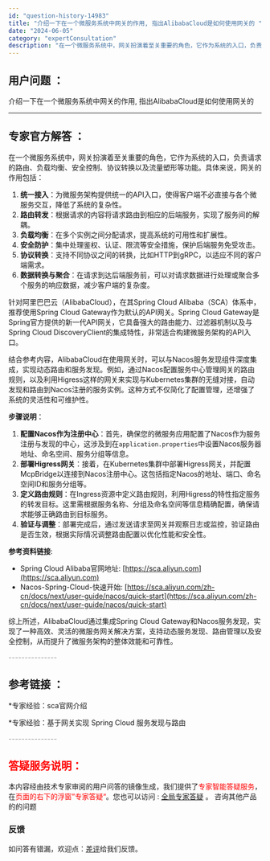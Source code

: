 ```yaml
---
id: "question-history-14983"
title: "介绍一下在一个微服务系统中网关的作用, 指出AlibabaCloud是如何使用网关的 "
date: "2024-06-05"
category: "expertConsultation"
description: "在一个微服务系统中，网关扮演着至关重要的角色，它作为系统的入口，负责请求的路由、负载均衡、安全控制、协议转换以及流量塑形等功能。具体来说，网关的作用包括：1. **统一接入**：为微服务架构提供统一的API入口，使得客户端不必直接与各个微服务交互，降低了系统的复杂性。2. **路由转发**：根据请求"
---
```


## 用户问题 ： 
 介绍一下在一个微服务系统中网关的作用, 指出AlibabaCloud是如何使用网关的  

---------------
## 专家官方解答 ：

在一个微服务系统中，网关扮演着至关重要的角色，它作为系统的入口，负责请求的路由、负载均衡、安全控制、协议转换以及流量塑形等功能。具体来说，网关的作用包括：

1. **统一接入**：为微服务架构提供统一的API入口，使得客户端不必直接与各个微服务交互，降低了系统的复杂性。
2. **路由转发**：根据请求的内容将请求路由到相应的后端服务，实现了服务间的解耦。
3. **负载均衡**：在多个实例之间分配请求，提高系统的可用性和扩展性。
4. **安全防护**：集中处理鉴权、认证、限流等安全措施，保护后端服务免受攻击。
5. **协议转换**：支持不同协议之间的转换，比如HTTP到gRPC，以适应不同的客户端需求。
6. **数据转换与聚合**：在请求到达后端服务前，可以对请求数据进行处理或聚合多个服务的响应数据，减少客户端的复杂度。

针对阿里巴巴云（AlibabaCloud），在其Spring Cloud Alibaba（SCA）体系中，推荐使用Spring Cloud Gateway作为默认的API网关。Spring Cloud Gateway是Spring官方提供的新一代API网关，它具备强大的路由能力、过滤器机制以及与Spring Cloud DiscoveryClient的集成特性，非常适合构建微服务架构的API入口。

结合参考内容，AlibabaCloud在使用网关时，可以与Nacos服务发现组件深度集成，实现动态路由和服务发现。例如，通过Nacos配置服务中心管理网关的路由规则，以及利用Higress这样的网关来实现与Kubernetes集群的无缝对接，自动发现和路由到Nacos注册的服务实例。这种方式不仅简化了配置管理，还增强了系统的灵活性和可维护性。

**步骤说明**：
1. **配置Nacos作为注册中心**：首先，确保您的微服务应用配置了Nacos作为服务注册与发现的中心，这涉及到在`application.properties`中设置Nacos服务器地址、命名空间、服务分组等信息。
2. **部署Higress网关**：接着，在Kubernetes集群中部署Higress网关，并配置McpBridge以连接到Nacos注册中心。这包括指定Nacos的地址、端口、命名空间ID和服务分组等。
3. **定义路由规则**：在Ingress资源中定义路由规则，利用Higress的特性指定服务的转发目标。这里需根据服务名称、分组及命名空间等信息精确配置，确保请求能够正确路由到目标服务。
4. **验证与调整**：部署完成后，通过发送请求至网关并观察日志或监控，验证路由是否生效，根据实际情况调整路由配置以优化性能和安全性。

**参考资料链接**:
- Spring Cloud Alibaba官网地址: [https://sca.aliyun.com](https://sca.aliyun.com)
- Nacos-Spring-Cloud-快速开始: [https://sca.aliyun.com/zh-cn/docs/next/user-guide/nacos/quick-start](https://sca.aliyun.com/zh-cn/docs/next/user-guide/nacos/quick-start)

综上所述，AlibabaCloud通过集成Spring Cloud Gateway和Nacos服务发现，实现了一种高效、灵活的微服务网关解决方案，支持动态服务发现、路由管理以及安全控制，从而提升了微服务架构的整体效能和可靠性。


<font color="#949494">---------------</font> 


## 参考链接 ：

*专家经验：sca官网介绍 
 
 *专家经验：基于网关实现 Spring Cloud 服务发现与路由 


 <font color="#949494">---------------</font> 
 


## <font color="#FF0000">答疑服务说明：</font> 

本内容经由技术专家审阅的用户问答的镜像生成，我们提供了<font color="#FF0000">专家智能答疑服务</font>，在<font color="#FF0000">页面的右下的浮窗”专家答疑“</font>。您也可以访问 : [全局专家答疑](https://opensource.alibaba.com/chatBot) 。 咨询其他产品的的问题

### 反馈
如问答有错漏，欢迎点：[差评](https://ai.nacos.io/user/feedbackByEnhancerGradePOJOID?enhancerGradePOJOId=15088)给我们反馈。
